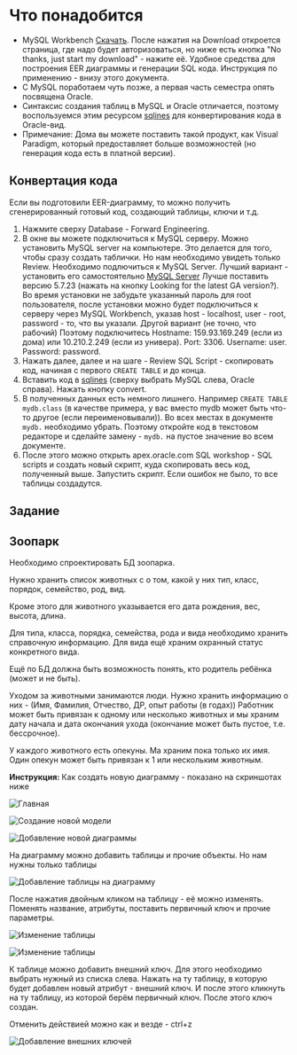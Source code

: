 # Что понадобится

- MySQL Workbench [Скачать](https://dev.mysql.com/downloads/workbench/). После нажатия на Download откроется страница, где надо будет авторизоваться, но ниже есть кнопка "No thanks, just start my download" - нажите её. Удобное средства для построения EER диаграммы и генерации SQL кода. Инструкция по применению - внизу этого документа.
- С MySQL поработаем чуть позже, а первая часть семестра опять посвящена Oracle.
- Синтаксис создания таблиц в MySQL и Oracle отличается, поэтому воспользуемся этим ресурсом [sqlines](http://www.sqlines.com/online) для конвертирования кода в Oracle-вид.
- Примечание: Дома вы можете поставить такой продукт, как Visual Paradigm, который предоставляет больше возможностей (но генерация кода есть в платной версии).

## Конвертация кода

Если вы подготовили EER-диаграмму, то можно получить сгенерированный готовый код, создающий таблицы, ключи и т.д.

1. Нажмите сверху Database - Forward Engineering.
2. В окне вы можете подключиться к MySQL серверу. Можно установить MySQL server на компьютере. Это делается для того, чтобы сразу создать таблички. Но нам необходимо увидеть только Review. Необходимо подлючиться к MySQL Server. Лучший вариант - установить его самостоятельно [MySQL Server](https://dev.mysql.com/downloads/mysql/) Лучше поставить версию 5.7.23 (нажать на кнопку Looking for the latest GA version?). Во время установки не забудьте указанный пароль для root пользователя, после установки можно будет подключиться к серверу через MySQL Workbench, указав host - localhost, user - root, password - то, что вы указали. Другой вариант (не точно, что рабочий) Поэтому подключитесь Hostname: 159.93.169.249 (если из дома) или 10.210.2.249 (если из универа). Port: 3306. Username: user. Password: password.
3. Нажать далее, далее и на шаге - Review SQL Script - скопировать код, начиная с первого `CREATE TABLE` и до конца.
4. Вставить код в [sqlines](http://www.sqlines.com/online) (сверху выбрать MySQL слева, Oracle справа). Нажать кнопку convert.
5. В полученных данных есть немного лишнего. Например `CREATE TABLE mydb.class` (в качестве примера, у вас вместо mydb может быть что-то другое (если переименовывали)). Во всех местах в документе `mydb.` необходимо убрать. Поэтому откройте код в текстовом редакторе и сделайте замену - `mydb.` на пустое значение во всем документе.
6. После этого можно открыть apex.oracle.com SQL workshop - SQL scripts и создать новый скрипт, куда скопировать весь код, полученный выше. Запустить скрипт. Если ошибок не было, то все таблицы создадутся.

## Задание

## Зоопарк

Необходимо спроектировать БД зоопарка.

Нужно хранить список животных с о том, какой у них тип, класс, порядок, семейство, род, вид.

Кроме этого для животного указывается его дата рождения, вес, высота, длина.

Для типа, класса, порядка, семейства, рода и вида необходимо хранить справочную информацию.
Для вида ещё храним охранный статус конкретного вида.

Ещё по БД должна быть возможность понять, кто родитель ребёнка (может и не быть).

Уходом за животными занимаются люди. Нужно хранить информацию о них - (Имя, Фамилия, Отчество, ДР, опыт работы (в годах))
Работник может быть привязан к одному или несколько животных и мы храним дату начала и дата окончания ухода (окончание может быть пустое, т.е. бессрочное).

У каждого животного есть опекуны. Ма храним пока только их имя. Один опекун может быть привязан к 1 или нескольким животным.

**Инструкция:**
Как создать новую диаграмму - показано на скриншотах ниже

![Главная](http://pics.sl/42a/efd/db42a528.png)

![Создание новой модели](http://pics.sl/07f/514/45148768.png)

![Добавление новой диаграммы](http://pics.sl/44b/bf9/83bf9abe.png)

На диаграмму можно добавить таблицы и прочие объекты. Но нам нужны только таблицы

![Добавление таблицы на диаграмму](http://pics.sl/27f/e9d/5b92f37e.png)

После нажатия двойным кликом на таблицу - её можно изменять. Поменять название, атрибуты, поставить первичный ключ и прочие параметры.

![Изменение таблицы](http://pics.sl/5c1/58d/dba21ee7.png)

![Изменение таблицы](http://pics.sl/d74/3aa/ea538b2a.png)

К таблице можно добавить внешний ключ.
Для этого необходимо выбрать нужный из списка слева. Нажать на ту таблицу, в которую будет добавлен новый атрибут - внешний ключ.
И после этого кликнуть на ту таблицу, из которой берём первичный ключ.
После этого ключ создан.

Отменить действией можно как и везде - ctrl+z

![Добавление внешних ключей](http://pics.sl/e6e/e84/5e6e84fc.png)
